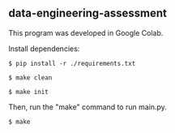 data-engineering-assessment
---------------------------

This program was developed in Google Colab.

Install dependencies:

    $ pip install -r ./requirements.txt

    $ make clean

    $ make init

Then, run the "make" command to run main.py.

    $ make


